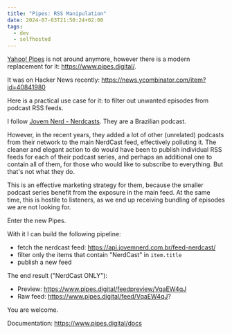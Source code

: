 ```yaml
---
title: "Pipes: RSS Manipulation"
date: 2024-07-03T21:50:24+02:00
tags:
  - dev
  - selfhosted
---
```


[Yahoo! Pipes](https://en.wikipedia.org/wiki/Yahoo!_Pipes) is not around
anymore, however there is a modern replacement for it: https://www.pipes.digital/.

<!--more-->

It was on Hacker News recently: https://news.ycombinator.com/item?id=40841980

Here is a practical use case for it: to filter out unwanted episodes from
podcast RSS feeds.

I follow [Jovem Nerd - Nerdcasts](https://jovemnerd.com.br/podcasts/nerdcast).
They are a Brazilian podcast.

However, in the recent years, they added a lot of other (unrelated) podcasts
from their network to the main NerdCast feed, effectively polluting it. The
cleaner and elegant action to do would have been to publish individual RSS feeds
for each of their podcast series, and perhaps an additional one to contain all
of them, for those who would like to subscribe to everything. But that's not
what they do.

This is an effective marketing strategy for them, because the smaller podcast
series benefit from the exposure in the main feed. At the same time, this is
hostile to listeners, as we end up receiving bundling of episodes we are not
looking for.

Enter the new Pipes.

With it I can build the following pipeline:

- fetch the nerdcast feed: https://api.jovemnerd.com.br/feed-nerdcast/
- filter only the items that contain "NerdCast" in `item.title`
- publish a new feed

The end result ("NerdCast ONLY"):

- Preview: https://www.pipes.digital/feedpreview/VqaEW4qJ
- Raw feed: https://www.pipes.digital/feed/VqaEW4qJ?

You are welcome.

Documentation: https://www.pipes.digital/docs
